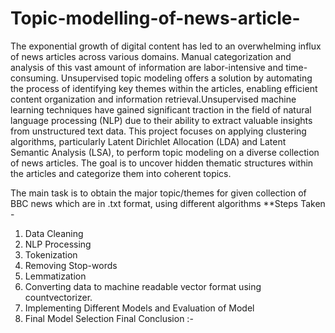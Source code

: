# Topic-modelling-of-news-article-

The exponential growth of digital content has led to an overwhelming influx of news articles across various domains. Manual categorization and analysis of this vast amount of information are labor-intensive and time-consuming. Unsupervised topic modeling offers a solution by automating the process of identifying key themes within the articles, enabling efficient content organization and information retrieval.Unsupervised machine learning techniques have gained significant traction in the field of natural language processing (NLP) due to their ability to extract valuable insights from unstructured text data. This project focuses on applying clustering algorithms, particularly Latent Dirichlet Allocation (LDA) and Latent Semantic Analysis (LSA), to perform topic modeling on a diverse collection of news articles. The goal is to uncover hidden thematic structures within the articles and categorize them into coherent topics.

The main task is to obtain the major topic/themes for given collection of BBC news which are in .txt format, using different algorithms
**Steps Taken -
1. Data Cleaning
2. NLP Processing
3. Tokenization
4. Removing Stop-words
5. Lemmatization
6. Converting data to machine readable vector format using countvectorizer.
7. Implementing Different Models and Evaluation of Model
8. Final Model Selection
Final Conclusion :-
